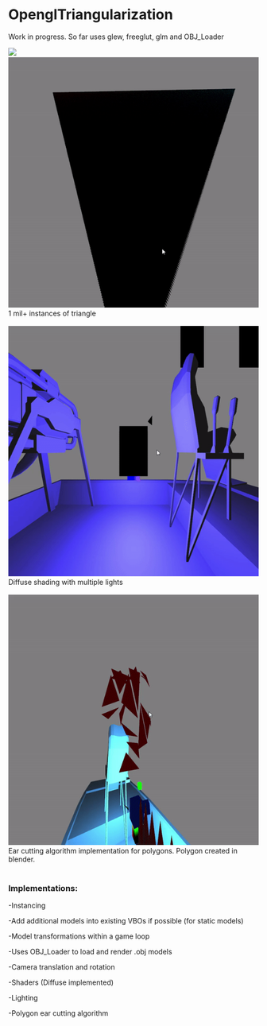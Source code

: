 # OpenglTriangularization
Work in progress. So far uses glew, freeglut, glm and OBJ_Loader

<img src="/gifs/camera.gif?raw=true">
<img src="/gifs/instancing.gif?raw=true">
	1 mil+ instances of triangle<br /><br />

<img src="/gifs/lights.gif?raw=true">
	Diffuse shading with multiple lights<br /><br />
<img src="/gifs/earsplitting.gif?raw=true">
	Ear cutting algorithm implementation for polygons. Polygon created in blender.<br /><br />

### Implementations:

-Instancing

-Add additional models into existing VBOs if possible (for static models)

-Model transformations within a game loop

-Uses OBJ_Loader to load and render .obj models

-Camera translation and rotation

-Shaders (Diffuse implemented)

-Lighting

-Polygon ear cutting algorithm
